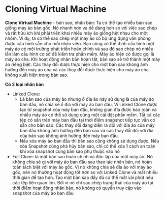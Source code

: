 # Cloning Virtual Machine
**Clone Virtual Machine** - bản sao, nhân bản: Ta có thể tạo nhiều bản sao giống máy ảo bản gốc. Nó nhanh hơn và dễ dàng hơn so với việc sao chép và rất hữu ích khi phải triển khai nhiều máy ảo giống hệt nhau cho một nhóm. Ví dụ, ta có thể sao chép một máy ảo có bộ ứng dụng văn phòng được cấu hình sẵn cho mỗi nhân viên. Bạn cũng có thể định cấu hình một máy ảo có môi trường phát triển hoàn chỉnh và sau đó sao chép nó nhiều lần làm cấu hình cơ sở để kiểm tra phần mềm. Máy ảo hiện có được gọi là máy ảo cha. Khi hoạt động nhân bản hoàn tất, bản sao sẽ trở thành một máy ảo riêng biệt. Các thay đổi được thực hiện cho một bản sao không ảnh hưởng đến máy ảo cha và các thay đổi được thực hiện cho máy ảo cha không xuất hiện trong bản sao. 
 
 **Có 2 loại nhân bản** 
 * Linked Clone: 
   * Là bản sao của máy ảo nhưng ổ đĩa ảo này sử dụng là của máy ảo ban đầu, nó chia sẻ ổ đĩa với máy ảo ban đầu. Vì Linked Clone được tạo từ snapshot của máy ban đầu, không gian đĩa được bảo toàn và nhiều máy ảo có thể sử dụng cùng một cài đặt phần mềm. Tất cả các tệp có sẵn trên máy ban đầu tại thời điểm snapshot tiếp tục vẫn có sẵn cho bản sao. Các thay đổi đang diễn ra đối với đĩa ảo của máy ban đầu không ảnh hưởng đến bản sao và các thay đổi đối với đĩa của bản sao không ảnh hưởng đến máy ban đầu.
   * Nếu xóa máy ảo ban đầu thì bản sao cũng không sử dụng được. Nếu xóa Snapshot cũng phá hủy bản sao, chỉ có thể xóa 1 cách an toàn khi xóa snapshot cùng bản sao phụ thuộc vào nó 
 * Full Clone: là một bản sao hoàn chỉnh và độc lập của một máy ảo. Nó không chia sẻ gì với máy ảo ban đầu sau thao tác nhân bản, nó hoàn toàn tách biệt với máy ảo gốc. Vì nó không chia sẻ đĩa ảo với máy ảo gốc, nên nó thường hoạt động tốt hơn so với Linked Clone và mất nhiều thời gian để tạo hơn. Tạo một bản sao đầy đủ có thể mất vài phút nếu các tệp liên quan lớn. Bởi vì nó chỉ sao chép trạng thái của máy ảo tại thời điểm hoạt động nhân bản, nó không có quyền truy cập vào snapshot của máy ảo ban đầu